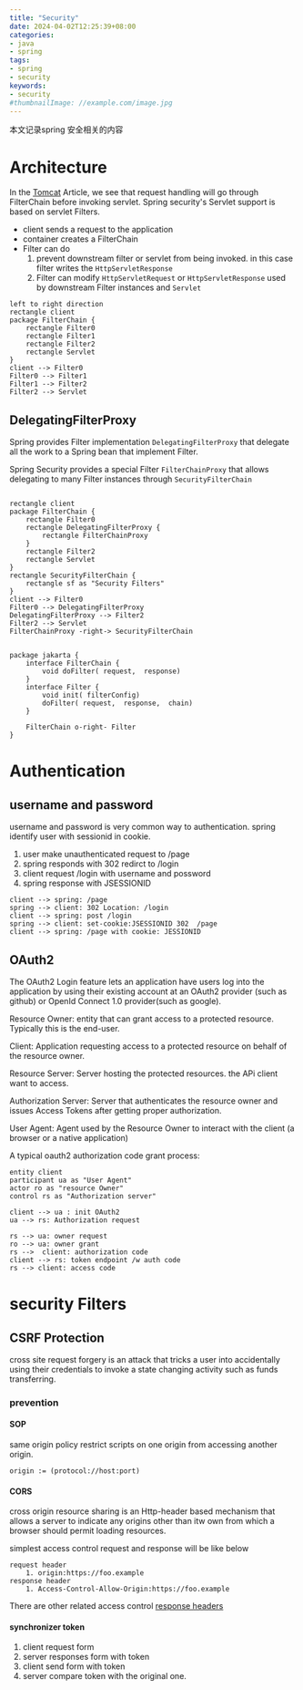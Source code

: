 ```yaml
---
title: "Security"
date: 2024-04-02T12:25:39+08:00
categories:
- java
- spring
tags:
- spring
- security
keywords:
- security
#thumbnailImage: //example.com/image.jpg
---
```

本文记录spring 安全相关的内容
<!--more-->


# Architecture

In the [Tomcat](https://kevinwang930.github.io/post/java/tomcat/) Article, we see that request handling will go through FilterChain before invoking servlet. 
Spring security's Servlet support is based on servlet Filters.

* client sends a request to the application
* container creates a FilterChain
* Filter can do 
  1. prevent downstream filter or servlet from being invoked. in this case filter writes the `HttpServletResponse`
  2. Filter can modify `HttpServletRequest` or `HttpServletResponse` used by downstream Filter instances and `Servlet`

 



```plantuml
left to right direction
rectangle client
package FilterChain {
    rectangle Filter0
    rectangle Filter1
    rectangle Filter2
    rectangle Servlet
}
client --> Filter0
Filter0 --> Filter1
Filter1 --> Filter2
Filter2 --> Servlet
```

## DelegatingFilterProxy
Spring provides Filter implementation `DelegatingFilterProxy` that delegate all the work to a Spring bean that implement Filter.

Spring Security provides a special Filter `FilterChainProxy` that allows delegating to many Filter instances through `SecurityFilterChain`


```plantuml

rectangle client
package FilterChain {
    rectangle Filter0
    rectangle DelegatingFilterProxy {
        rectangle FilterChainProxy
    }
    rectangle Filter2
    rectangle Servlet
}
rectangle SecurityFilterChain {
    rectangle sf as "Security Filters"
}
client --> Filter0
Filter0 --> DelegatingFilterProxy
DelegatingFilterProxy --> Filter2
Filter2 --> Servlet
FilterChainProxy -right-> SecurityFilterChain
```

```plantuml

package jakarta {
    interface FilterChain {
        void doFilter( request,  response) 
    }
    interface Filter {
        void init( filterConfig)
        doFilter( request,  response,  chain)
    }

    FilterChain o-right- Filter
}

```


# Authentication

## username and password
username and password is very common way to authentication.
spring identify user with sessionid in cookie.

1. user make unauthenticated request to /page
2. spring responds with 302 redirct to /login
3. client request /login with username and possword
4. spring response with JSESSIONID 

```plantuml
client --> spring: /page
spring --> client: 302 Location: /login
client --> spring: post /login
spring --> client: set-cookie:JSESSIONID 302  /page
client --> spring: /page with cookie: JESSIONID
```




## OAuth2 
The OAuth2 Login feature lets an application have users log into the application by using their existing account at an OAuth2 provider (such as github) or OpenId Connect 1.0 provider(such as google).

Resource Owner: entity that can grant access to a protected resource. Typically this is the end-user.

Client: Application requesting access to a protected resource on behalf of the resource owner.

Resource Server: Server hosting the protected resources. the APi client want to access.

Authorization Server: Server that authenticates the resource owner and issues Access Tokens after getting proper authorization.

User Agent: Agent used by the Resource Owner to interact with the client (a browser or a native application)


A typical oauth2 authorization code grant process:

```plantuml
entity client
participant ua as "User Agent"
actor ro as "resource Owner"
control rs as "Authorization server"

client --> ua : init OAuth2
ua --> rs: Authorization request

rs --> ua: owner request
ro --> ua: owner grant
rs -->  client: authorization code
client --> rs: token endpoint /w auth code
rs --> client: access code

```


# security Filters


## CSRF Protection

cross site request forgery is an attack that tricks a user into accidentally using their credentials to invoke a state changing activity such as funds transferring.

### prevention
#### SOP 
same origin policy restrict scripts on one origin from accessing another origin.
```
origin := (protocol://host:port)
```
#### CORS

cross origin resource sharing is an Http-header based mechanism that allows a server to indicate any origins other than itw own from which a browser should permit loading resources.


simplest access control request and response will be like below
```
request header
    1. origin:https://foo.example
response header
    1. Access-Control-Allow-Origin:https://foo.example
```

There are other related access control [response headers](https://developer.mozilla.org/en-US/docs/Web/HTTP/CORS)

#### synchronizer token

1. client request form 
2. server responses form with token
3. client send form with token
4. server compare token with the original one.

